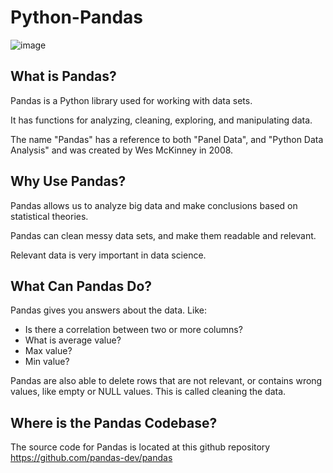 # Python-Pandas

![image](https://github.com/user-attachments/assets/a79e5c24-6c99-4b6e-977c-7a30476a4d94)


## What is Pandas?
Pandas is a Python library used for working with data sets.

It has functions for analyzing, cleaning, exploring, and manipulating data.

The name "Pandas" has a reference to both "Panel Data", and "Python Data Analysis" and was created by Wes McKinney in 2008.

## Why Use Pandas?
Pandas allows us to analyze big data and make conclusions based on statistical theories.

Pandas can clean messy data sets, and make them readable and relevant.

Relevant data is very important in data science.

## What Can Pandas Do?
Pandas gives you answers about the data. Like:

- Is there a correlation between two or more columns?
- What is average value?
- Max value?
- Min value?

Pandas are also able to delete rows that are not relevant, or contains wrong values, like empty or NULL values. This is called cleaning the data.

## Where is the Pandas Codebase?
The source code for Pandas is located at this github repository https://github.com/pandas-dev/pandas
